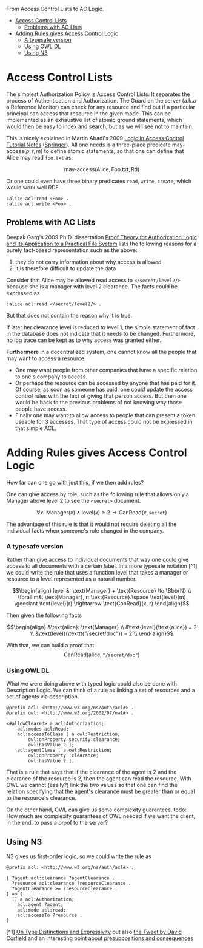 From Access Control Lists to AC Logic.

- [Access Control Lists](#access-control-lists)
  - [Problems with AC Lists](#problems-with-ac-lists)
- [Adding Rules gives Access Control Logic](#adding-rules-gives-access-control-logic)
    - [A typesafe version](#a-typesafe-version)
    - [Using OWL DL](#using-owl-dl)
  - [Using N3](#using-n3)


# Access Control Lists 

The simplest Authorization Policy is Access Control Lists. It separates the process of Authentication and Authorization. The Guard on the server (a.k.a a Reference Monitor) can check for any resource and find out if a particular principal can access that resource in the given mode.
This can be implemented as an exhaustive list of atomic ground statements, which would then be easy to index and search, but as we will see not to maintain.

This is nicely explained in Martin Abadi's 2009 [Logic in Access Control Tutorial Notes](https://users.soe.ucsc.edu/~abadi/Papers/fosad-acllogic.pdf) ([Springer](https://link.springer.com/chapter/10.1007/978-3-642-03829-7_5)). All one needs is a three-place predicate $\text{may-access}(p, r, m)$ to define atomic statements, so that one can define that Alice may read `foo.txt` as: 

$$
\text{may-access}(\text{Alice}, \text{Foo.txt}, \text{Rd})
$$

Or one could even have three binary predicates `read`, `write`, `create`, which would work well RDF.

```Turtle
:alice acl:read <Foo> .
:alice acl:write <Foo> .
```

## Problems with AC Lists

Deepak Garg's 2009 Ph.D. dissertation [Proof Theory for Authorization Logic and Its Application to a Practical File System](https://people.mpi-sws.org/~dg/papers/papers.html#theses) lists the following reasons for a purely fact-based representation such as
the above:
1. they do not carry information about why access is allowed
2. it is therefore difficult to update the data

Consider that Alice may be allowed read access to `</secret/level2/>` because she is a manager with level 2 clearance. The facts could be expressed as

```turtle
:alice acl:read </secret/level2/> .
```

But that does not contain the reason why it is true.

If later her clearance level is reduced to level 1, the simple statement of fact in the database does not indicate that it needs to be changed. Furthermore, no log trace can be kept as to why access was granted either.

**Furthermore** in a decentralized system, one cannot know all the people that may want to access a resource. 
* One may want people from other companies that have a specific relation to one's company to access. 
* Or perhaps the resource can be accessed by anyone that has paid for it. Of course, as soon as someone has paid, one could update the access control rules with the fact of giving that person access. But then one would be back to the previous problems of not knowing why those people have access.
* Finally one may want to allow access to people that can present a token useable for 3 accesses. That type of access could not be expressed in that simple ACL.

# Adding Rules gives Access Control Logic

How far can one go with just this, if we then add rules?

One can give access by role, such as the following rule that allows only a Manager above level 2 to see the `<secret>` document.

$$
\forall x. \text{ Manager}(x) \land \text{level}(x) \geqslant 2 \rightarrow \text{CanRead}(x, \texttt{secret}) 
$$

The advantage of this rule is that it would not require deleting all the individual facts when someone's role changed in the company.

### A typesafe version

Rather than give access to individual documents that way one could give access to all documents with a certain label.
In a more typesafe notation [^1] we could write the rule that uses a function $\text{level}$ that takes a manager or resource to a level represented as a natural number.

```math
\begin{align}
level &: \text{Manager} + \text{Resource} \to \Bbb{N} \\
\forall m&: \text{Manager}, r: \text{Resource}.\space \text{level}(m) \geqslant \text{level}(r) \rightarrow \text{CanRead}(x, r)
\end{align}
```

Then given the following facts
```math
\begin{align}
&\text{alice}: \text{Manager} \\
&\text{level}(\text{alice}) = 2 \\
&\text{level}(\texttt{"/secret/doc"}) = 2 \\
\end{align}
```

With that, we can build a proof that 
$$\text{CanRead}(\text{alice}, \texttt{"/secret/doc"})$$

### Using OWL DL

What we were doing above with typed logic could also be
done with Description Logic. We can think of a rule as
linking a set of resources and a set of agents via description.

```turtle
@prefix acl: <http://www.w3.org/ns/auth/acl#> .
@prefix owl: <http://www.w3.org/2002/07/owl#> .

<#allowCleared> a acl:Authorization;
    acl:modes acl:Read;
    acl:accessToClass [ a owl:Restriction;
        owl:onProperty security:clearance;
        owl:hasValue 2 ];     
    acl:agentClass [ a owl:Restriction;
        owl:onProperty :clearance;
        owl:hasValue 2 ].
```

That is a rule that says that if the clearance of the agent is 2 and the clearance of the resource is 2, then the agent can read the resource.  With OWL we cannot (easily?) link the two values so that one can find the relation specifying that the agent's clearance must be greater than or equal to the resource's clearance.

On the other hand, OWL can give us some complexity guarantees.
todo: How much are complexity guarantees of OWL needed if we want the client, in the end, to pass a proof to the server?


## Using N3

N3 gives us first-order logic, so we could write the rule as

```n3
@prefix acl: <http://www.w3.org/ns/auth/acl#> .

{ ?agent acl:clearance ?agentClearance .
  ?resource acl:clearance ?resourceClearance .
  ?agentClearance >= ?resourceClearance .
} => {
  [] a acl:Authorization;
    acl:agent ?agent;
    acl:mode acl:read; 
    acl:accessTo ?resource .
}
```






[^1] [On Type Distinctions and Expressivity](https://twitter.com/DavidCorfield8/status/1628815276702670850) but also [the Tweet by David Corfield](https://twitter.com/DavidCorfield8/status/1628815276702670850) and an interesting point about [presuppositions and consequences](https://twitter.com/DavidCorfield8/status/1689631794604523523)










